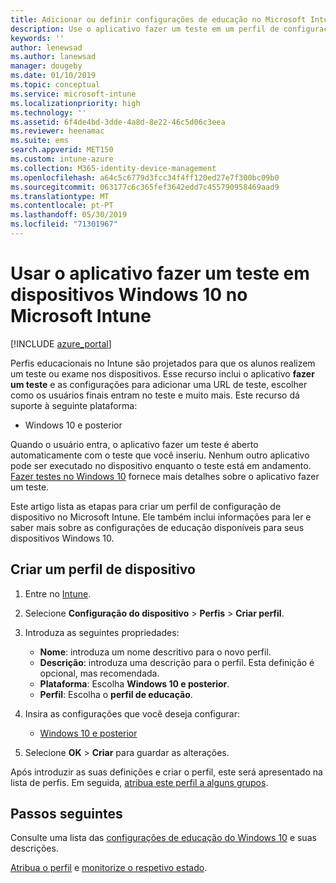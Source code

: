 ```yaml
---
title: Adicionar ou definir configurações de educação no Microsoft Intune-Azure | Microsoft Docs
description: Use o aplicativo fazer um teste em um perfil de configuração de dispositivo em dispositivos Windows 10 e posteriores no Microsoft Intune. Crie um perfil de configuração usando as configurações de educação e insira uma URL de aplicativo de teste, escolha como os usuários entram, monitore a tela durante o teste e permita ou Evite sugestões de texto durante o teste.
keywords: ''
author: lenewsad
ms.author: lanewsad
manager: dougeby
ms.date: 01/10/2019
ms.topic: conceptual
ms.service: microsoft-intune
ms.localizationpriority: high
ms.technology: ''
ms.assetid: 6f4de4bd-3dde-4a8d-8e22-46c5d06c3eea
ms.reviewer: heenamac
ms.suite: ems
search.appverid: MET150
ms.custom: intune-azure
ms.collection: M365-identity-device-management
ms.openlocfilehash: a64c5c6779d3fcc34f4ff120ed27e7f300bc09b0
ms.sourcegitcommit: 063177c6c365fef3642edd7c455790958469aad9
ms.translationtype: MT
ms.contentlocale: pt-PT
ms.lasthandoff: 05/30/2019
ms.locfileid: "71301967"
---
```

# <a name="use-the-take-a-test-app-on-windows-10-devices-in-microsoft-intune"></a>Usar o aplicativo fazer um teste em dispositivos Windows 10 no Microsoft Intune

[!INCLUDE [azure_portal](./includes/azure_portal.md)]

Perfis educacionais no Intune são projetados para que os alunos realizem um teste ou exame nos dispositivos. Esse recurso inclui o aplicativo **fazer um teste** e as configurações para adicionar uma URL de teste, escolher como os usuários finais entram no teste e muito mais. Este recurso dá suporte à seguinte plataforma:

- Windows 10 e posterior

Quando o usuário entra, o aplicativo fazer um teste é aberto automaticamente com o teste que você inseriu. Nenhum outro aplicativo pode ser executado no dispositivo enquanto o teste está em andamento. [Fazer testes no Windows 10](https://docs.microsoft.com/education/windows/take-tests-in-windows-10) fornece mais detalhes sobre o aplicativo fazer um teste.

Este artigo lista as etapas para criar um perfil de configuração de dispositivo no Microsoft Intune. Ele também inclui informações para ler e saber mais sobre as configurações de educação disponíveis para seus dispositivos Windows 10.

## <a name="create-a-device-profile"></a>Criar um perfil de dispositivo

1. Entre no [Intune](https://go.microsoft.com/fwlink/?linkid=2090973).
2. Selecione **Configuração do dispositivo** > **Perfis** > **Criar perfil**.
3. Introduza as seguintes propriedades:

    - **Nome**: introduza um nome descritivo para o novo perfil.
    - **Descrição**: introduza uma descrição para o perfil. Esta definição é opcional, mas recomendada.
    - **Plataforma**: Escolha **Windows 10 e posterior**.
    - **Perfil**: Escolha o **perfil de educação**.

4. Insira as configurações que você deseja configurar:

    - [Windows 10 e posterior](education-settings-windows.md)

5. Selecione **OK** > **Criar** para guardar as alterações.

Após introduzir as suas definições e criar o perfil, este será apresentado na lista de perfis. Em seguida, [atribua este perfil a alguns grupos](device-profile-assign.md).

## <a name="next-steps"></a>Passos seguintes

Consulte uma lista das [configurações de educação do Windows 10](education-settings-windows.md) e suas descrições.

[Atribua o perfil](device-profile-assign.md) e [monitorize o respetivo estado](device-profile-monitor.md).
